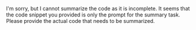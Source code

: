 I'm sorry, but I cannot summarize the code as it is incomplete. It seems that the code snippet you provided is only the prompt for the summary task. Please provide the actual code that needs to be summarized.

